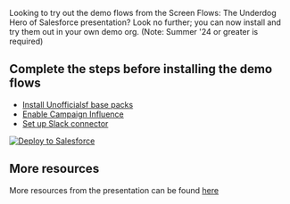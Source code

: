 Looking to try out the demo flows from the Screen Flows: The Underdog Hero of Salesforce presentation? Look no further; you can now install and try them out in your own demo org. (Note: Summer '24 or greater is required)

## Complete the steps before installing the demo flows

- [Install Unofficialsf  base packs](https://unofficialsf.com/flow-action-and-screen-component-basepacks/)
- [Enable Campaign Influence](https://help.salesforce.com/s/articleView?id=sf.campaigns_influence_customizable.htm&type=5)
- [Set up Slack connector](https://help.salesforce.com/s/articleView?id=sf.slack_apps_enable.htm&type=5)

<a href="https://githubsfdeploy.herokuapp.com">
  <img alt="Deploy to Salesforce"
       src="https://raw.githubusercontent.com/afawcett/githubsfdeploy/master/deploy.png">
</a>

## More resources
More resources from the presentation can be found [here](https://nebulaconsulting.co.uk/screen-flows-the-underdog-hero-of-salesforce)
